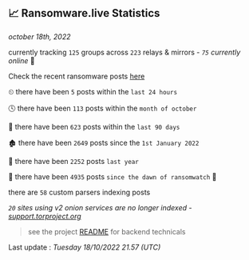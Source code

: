 
## 📈 Ransomware.live Statistics
_october 18th, 2022_

currently tracking `125` groups across `223` relays & mirrors - _`75` currently online_ 📡

Check the recent ransomware posts [here](https://www.ransomware.live/#/recentposts)


⏲ there have been `5` posts within the `last 24 hours`

🕓 there have been `113` posts within the `month of october`

📅 there have been `623` posts within the `last 90 days`

🏚 there have been `2649` posts since the `1st January 2022`

🚀 there have been `2252` posts `last year`

🦕 there have been `4935` posts `since the dawn of ransomwatch` 🐣

there are `58` custom parsers indexing posts

_`20` sites using v2 onion services are no longer indexed - [support.torproject.org](https://support.torproject.org/onionservices/v2-deprecation/)_

> see the project [README](https://github.com/jmousqueton/ransomwatch#readme) for backend technicals



Last update : _Tuesday 18/10/2022 21.57 (UTC)_

